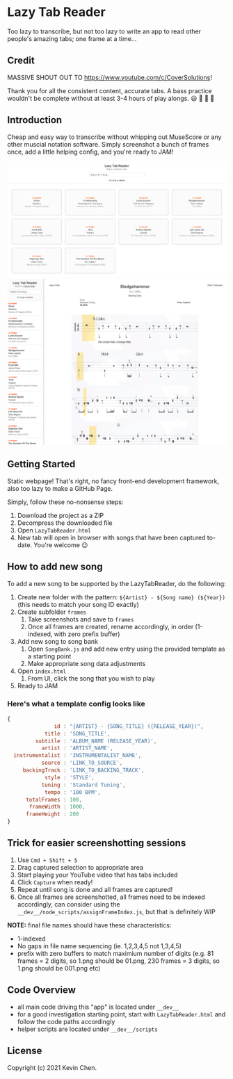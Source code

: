 # Lazy Tab Reader

Too lazy to transcribe, but not too lazy to write an app to read other people's amazing tabs; one frame at a time...

## Credit

MASSIVE SHOUT OUT TO https://www.youtube.com/c/CoverSolutions!

Thank you for all the consistent content, accurate tabs. A bass practice wouldn't be complete without at least 3-4 hours of play alongs. 😃 🎸 🎸 🎸

## Introduction

Cheap and easy way to transcribe without whipping out MuseScore or any other muscial notation software. Simply screenshot
a bunch of frames once, add a little helping config, and you're ready to JAM!

![alt='promo.png'](promo.png)
![alt='promo2.png'](promo2.png)

## Getting Started

Static webpage! That's right, no fancy front-end development framework, also too lazy to make a GitHub Page.

Simply, follow these no-nonsense steps:

1. Download the project as a ZIP
2. Decompress the downloaded file
3. Open `LazyTabReader.html`
4. New tab will open in browser with songs that have been captured to-date. You're welcome 😉

## How to add new song

To add a new song to be supported by the LazyTabReader, do the following:

1. Create new folder with the pattern: `${Artist} - ${Song name} (${Year})` (this needs to match your song ID exactly)
2. Create subfolder `frames`
    1. Take screenshots and save to `frames`
    2. Once all frames are created, rename accordingly, in order (1-indexed, with zero prefix buffer)
4. Add new song to song bank
    1. Open `SongBank.js` and add new entry using the provided template as a starting point
    2. Make appropriate song data adjustments
5. Open `index.html`
    1. From UI, click the song that you wish to play
6. Ready to JAM

### Here's what a template config looks like

```javascript
{
               id : "{ARTIST} - {SONG_TITLE} ({RELEASE_YEAR})",
            title : 'SONG_TITLE',
         subtitle : 'ALBUM_NAME (RELEASE_YEAR)',
           artist : 'ARTIST_NAME',
  instrumentalist : 'INSTRUMENTALIST_NAME',
           source : 'LINK_TO_SOURCE',
     backingTrack : 'LINK_TO_BACKING_TRACK',
            style : 'STYLE',
           tuning : 'Standard Tuning',
            tempo : '100 BPM',
      totalFrames : 100,
       frameWidth : 1000,
      frameHeight : 200
}
```

## Trick for easier screenshotting sessions

1. Use `Cmd + Shift + 5`
2. Drag captured selection to appropriate area
3. Start playing your YouTube video that has tabs included
4. Click `Capture` when ready!
5. Repeat until song is done and all frames are captured!
6. Once all frames are screenshotted, all frames need to be indexed accordingly, can consider using the `__dev__/node_scripts/assignFrameIndex.js`, but that is definitely WIP

**NOTE:** final file names should have these characteristics:
- 1-indexed
- No gaps in file name sequencing (ie. 1,2,3,4,5 not 1,3,4,5)
- prefix with zero buffers to match maximium number of digits (e.g. 81 frames = 2 digits, so 1.png should be 01.png, 230 frames = 3 digits, so 1.png should be 001.png etc)

## Code Overview

- all main code driving this "app" is located under `__dev__`
- for a good investigation starting point, start with `LazyTabReader.html` and follow the code paths accordingly
- helper scripts are located under `__dev__/scripts`

License
-------------
Copyright (c) 2021 Kevin Chen.
